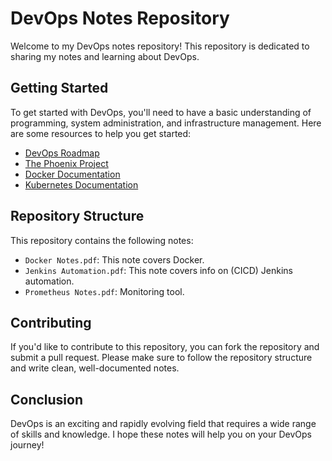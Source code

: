 # DevOps Notes Repository

Welcome to my DevOps notes repository! This repository is dedicated to sharing my notes and learning about DevOps.

## Getting Started

To get started with DevOps, you'll need to have a basic understanding of programming, system administration, and infrastructure management. Here are some resources to help you get started:

- [DevOps Roadmap](https://roadmap.sh/devops)
- [The Phoenix Project](https://www.amazon.com/Phoenix-Project-DevOps-Helping-Business/dp/0988262592)
- [Docker Documentation](https://docs.docker.com/)
- [Kubernetes Documentation](https://kubernetes.io/docs/home/)

## Repository Structure

This repository contains the following notes:

- `Docker Notes.pdf`: This note covers Docker.
- `Jenkins Automation.pdf`: This note covers info on (CICD) Jenkins automation.
- `Prometheus Notes.pdf`: Monitoring tool.

## Contributing

If you'd like to contribute to this repository, you can fork the repository and submit a pull request. Please make sure to follow the repository structure and write clean, well-documented notes.

## Conclusion

DevOps is an exciting and rapidly evolving field that requires a wide range of skills and knowledge. I hope these notes will help you on your DevOps journey!
